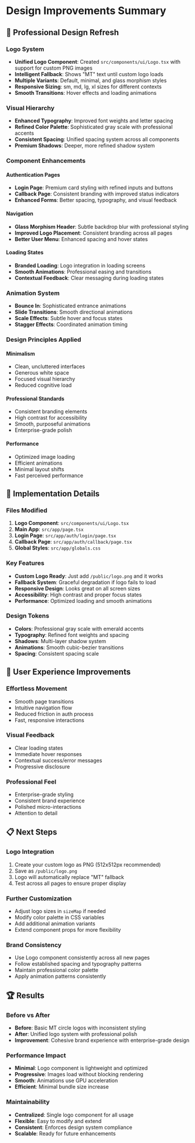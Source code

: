 # Design Improvements Summary

## 🎨 Professional Design Refresh

### Logo System
- **Unified Logo Component**: Created `src/components/ui/Logo.tsx` with support for custom PNG images
- **Intelligent Fallback**: Shows "MT" text until custom logo loads
- **Multiple Variants**: Default, minimal, and glass morphism styles
- **Responsive Sizing**: sm, md, lg, xl sizes for different contexts
- **Smooth Transitions**: Hover effects and loading animations

### Visual Hierarchy
- **Enhanced Typography**: Improved font weights and letter spacing
- **Refined Color Palette**: Sophisticated gray scale with professional accents
- **Consistent Spacing**: Unified spacing system across all components
- **Premium Shadows**: Deeper, more refined shadow system

### Component Enhancements

#### Authentication Pages
- **Login Page**: Premium card styling with refined inputs and buttons
- **Callback Page**: Consistent branding with improved status indicators
- **Enhanced Forms**: Better spacing, typography, and visual feedback

#### Navigation
- **Glass Morphism Header**: Subtle backdrop blur with professional styling
- **Improved Logo Placement**: Consistent branding across all pages
- **Better User Menu**: Enhanced spacing and hover states

#### Loading States
- **Branded Loading**: Logo integration in loading screens
- **Smooth Animations**: Professional easing and transitions
- **Contextual Feedback**: Clear messaging during loading states

### Animation System
- **Bounce In**: Sophisticated entrance animations
- **Slide Transitions**: Smooth directional animations
- **Scale Effects**: Subtle hover and focus states
- **Stagger Effects**: Coordinated animation timing

### Design Principles Applied

#### Minimalism
- Clean, uncluttered interfaces
- Generous white space
- Focused visual hierarchy
- Reduced cognitive load

#### Professional Standards
- Consistent branding elements
- High contrast for accessibility
- Smooth, purposeful animations
- Enterprise-grade polish

#### Performance
- Optimized image loading
- Efficient animations
- Minimal layout shifts
- Fast perceived performance

## 🚀 Implementation Details

### Files Modified
1. **Logo Component**: `src/components/ui/Logo.tsx`
2. **Main App**: `src/app/page.tsx`
3. **Login Page**: `src/app/auth/login/page.tsx`
4. **Callback Page**: `src/app/auth/callback/page.tsx`
5. **Global Styles**: `src/app/globals.css`

### Key Features
- **Custom Logo Ready**: Just add `/public/logo.png` and it works
- **Fallback System**: Graceful degradation if logo fails to load
- **Responsive Design**: Looks great on all screen sizes
- **Accessibility**: High contrast and proper focus states
- **Performance**: Optimized loading and smooth animations

### Design Tokens
- **Colors**: Professional gray scale with emerald accents
- **Typography**: Refined font weights and spacing
- **Shadows**: Multi-layer shadow system
- **Animations**: Smooth cubic-bezier transitions
- **Spacing**: Consistent spacing scale

## 🎯 User Experience Improvements

### Effortless Movement
- Smooth page transitions
- Intuitive navigation flow
- Reduced friction in auth process
- Fast, responsive interactions

### Visual Feedback
- Clear loading states
- Immediate hover responses
- Contextual success/error messages
- Progressive disclosure

### Professional Feel
- Enterprise-grade styling
- Consistent brand experience
- Polished micro-interactions
- Attention to detail

## 📋 Next Steps

### Logo Integration
1. Create your custom logo as PNG (512x512px recommended)
2. Save as `/public/logo.png`
3. Logo will automatically replace "MT" fallback
4. Test across all pages to ensure proper display

### Further Customization
- Adjust logo sizes in `sizeMap` if needed
- Modify color palette in CSS variables
- Add additional animation variants
- Extend component props for more flexibility

### Brand Consistency
- Use Logo component consistently across all new pages
- Follow established spacing and typography patterns
- Maintain professional color palette
- Apply animation patterns consistently

## 🏆 Results

### Before vs After
- **Before**: Basic MT circle logos with inconsistent styling
- **After**: Unified logo system with professional polish
- **Improvement**: Cohesive brand experience with enterprise-grade design

### Performance Impact
- **Minimal**: Logo component is lightweight and optimized
- **Progressive**: Images load without blocking rendering
- **Smooth**: Animations use GPU acceleration
- **Efficient**: Minimal bundle size increase

### Maintainability
- **Centralized**: Single logo component for all usage
- **Flexible**: Easy to modify and extend
- **Consistent**: Enforces design system compliance
- **Scalable**: Ready for future enhancements 